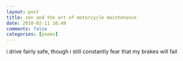 ```yaml
---
layout: post
title: zen and the art of motorcycle maintenance
date: 2010-02-11 16:49
comments: false
categories: [poems]
---
```


i drive fairly safe,
though i still constantly fear 
that my brakes will fail
